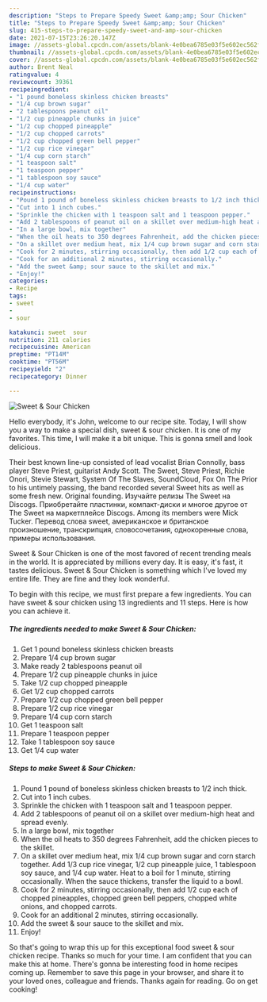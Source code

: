 ```yaml
---
description: "Steps to Prepare Speedy Sweet &amp;amp; Sour Chicken"
title: "Steps to Prepare Speedy Sweet &amp;amp; Sour Chicken"
slug: 415-steps-to-prepare-speedy-sweet-and-amp-sour-chicken
date: 2021-07-15T23:26:20.147Z
image: //assets-global.cpcdn.com/assets/blank-4e0bea6785e03f5e602ec562f230caae08da540cada707380b4fe1bbebba43da.png
thumbnail: //assets-global.cpcdn.com/assets/blank-4e0bea6785e03f5e602ec562f230caae08da540cada707380b4fe1bbebba43da.png
cover: //assets-global.cpcdn.com/assets/blank-4e0bea6785e03f5e602ec562f230caae08da540cada707380b4fe1bbebba43da.png
author: Brent Neal
ratingvalue: 4
reviewcount: 39361
recipeingredient:
- "1 pound boneless skinless chicken breasts"
- "1/4 cup brown sugar"
- "2 tablespoons peanut oil"
- "1/2 cup pineapple chunks in juice"
- "1/2 cup chopped pineapple"
- "1/2 cup chopped carrots"
- "1/2 cup chopped green bell pepper"
- "1/2 cup rice vinegar"
- "1/4 cup corn starch"
- "1 teaspoon salt"
- "1 teaspoon pepper"
- "1 tablespoon soy sauce"
- "1/4 cup water"
recipeinstructions:
- "Pound 1 pound of boneless skinless chicken breasts to 1/2 inch thick."
- "Cut into 1 inch cubes."
- "Sprinkle the chicken with 1 teaspoon salt and 1 teaspoon pepper."
- "Add 2 tablespoons of peanut oil on a skillet over medium-high heat and spread evenly."
- "In a large bowl, mix together"
- "When the oil heats to 350 degrees Fahrenheit, add the chicken pieces to the skillet."
- "On a skillet over medium heat, mix 1/4 cup brown sugar and corn starch together. Add 1/3 cup rice vinegar, 1/2 cup pineapple juice, 1 tablespoon soy sauce, and 1/4 cup water. Heat to a boil for 1 minute, stirring occasionally. When the sauce thickens, transfer the liquid to a bowl."
- "Cook for 2 minutes, stirring occasionally, then add 1/2 cup each of chopped pineapples, chopped green bell peppers, chopped white onions, and chopped carrots."
- "Cook for an additional 2 minutes, stirring occasionally."
- "Add the sweet &amp; sour sauce to the skillet and mix."
- "Enjoy!"
categories:
- Recipe
tags:
- sweet
- 
- sour

katakunci: sweet  sour 
nutrition: 211 calories
recipecuisine: American
preptime: "PT14M"
cooktime: "PT56M"
recipeyield: "2"
recipecategory: Dinner

---
```



![Sweet &amp; Sour Chicken](//assets-global.cpcdn.com/assets/blank-4e0bea6785e03f5e602ec562f230caae08da540cada707380b4fe1bbebba43da.png)

Hello everybody, it's John, welcome to our recipe site. Today, I will show you a way to make a special dish, sweet &amp; sour chicken. It is one of my favorites. This time, I will make it a bit unique. This is gonna smell and look delicious.

Their best known line-up consisted of lead vocalist Brian Connolly, bass player Steve Priest, guitarist Andy Scott. The Sweet, Steve Priest, Richie Onori, Stevie Stewart, System Of The Slaves, SoundCloud, Fox On The Prior to his untimely passing, the band recorded several Sweet hits as well as some fresh new. Original founding. Изучайте релизы The Sweet на Discogs. Приобретайте пластинки, компакт-диски и многое другое от The Sweet на маркетплейсе Discogs. Among its members were Mick Tucker. Перевод слова sweet, американское и британское произношение, транскрипция, словосочетания, однокоренные слова, примеры использования.

Sweet &amp; Sour Chicken is one of the most favored of recent trending meals in the world. It is appreciated by millions every day. It is easy, it's fast, it tastes delicious. Sweet &amp; Sour Chicken is something which I've loved my entire life. They are fine and they look wonderful.


To begin with this recipe, we must first prepare a few ingredients. You can have sweet &amp; sour chicken using 13 ingredients and 11 steps. Here is how you can achieve it.

<!--inarticleads1-->

##### The ingredients needed to make Sweet &amp; Sour Chicken:

1. Get 1 pound boneless skinless chicken breasts
1. Prepare 1/4 cup brown sugar
1. Make ready 2 tablespoons peanut oil
1. Prepare 1/2 cup pineapple chunks in juice
1. Take 1/2 cup chopped pineapple
1. Get 1/2 cup chopped carrots
1. Prepare 1/2 cup chopped green bell pepper
1. Prepare 1/2 cup rice vinegar
1. Prepare 1/4 cup corn starch
1. Get 1 teaspoon salt
1. Prepare 1 teaspoon pepper
1. Take 1 tablespoon soy sauce
1. Get 1/4 cup water




<!--inarticleads2-->

##### Steps to make Sweet &amp; Sour Chicken:

1. Pound 1 pound of boneless skinless chicken breasts to 1/2 inch thick.
1. Cut into 1 inch cubes.
1. Sprinkle the chicken with 1 teaspoon salt and 1 teaspoon pepper.
1. Add 2 tablespoons of peanut oil on a skillet over medium-high heat and spread evenly.
1. In a large bowl, mix together
1. When the oil heats to 350 degrees Fahrenheit, add the chicken pieces to the skillet.
1. On a skillet over medium heat, mix 1/4 cup brown sugar and corn starch together. Add 1/3 cup rice vinegar, 1/2 cup pineapple juice, 1 tablespoon soy sauce, and 1/4 cup water. Heat to a boil for 1 minute, stirring occasionally. When the sauce thickens, transfer the liquid to a bowl.
1. Cook for 2 minutes, stirring occasionally, then add 1/2 cup each of chopped pineapples, chopped green bell peppers, chopped white onions, and chopped carrots.
1. Cook for an additional 2 minutes, stirring occasionally.
1. Add the sweet &amp; sour sauce to the skillet and mix.
1. Enjoy!




So that's going to wrap this up for this exceptional food sweet &amp; sour chicken recipe. Thanks so much for your time. I am confident that you can make this at home. There's gonna be interesting food in home recipes coming up. Remember to save this page in your browser, and share it to your loved ones, colleague and friends. Thanks again for reading. Go on get cooking!
